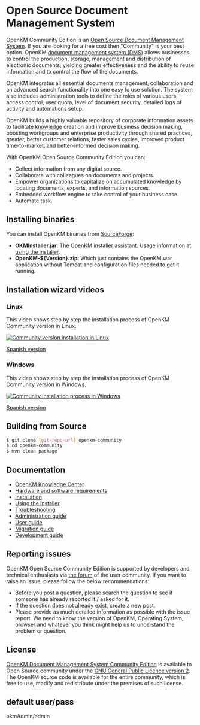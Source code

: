 # Open Source Document Management System
OpenKM Community Edition is an [Open Source Document Management System](https://www.openkm.com/en/open-source-document-management-system.html). If you are looking for a free cost then "Community" is your best option. OpenKM [document management system (DMS)](https://www.openkm.com/en/document-management.html) allows businesses to control the production, storage, management and distribution of electronic documents, yielding greater effectiveness and the ability to reuse information and to control the flow of the documents.

OpenKM integrates all essential documents management, collaboration and an advanced search functionality into one easy to use solution. The system also includes administration tools to define the roles of various users, access control, user quota, level of document security, detailed logs of activity and automations setup.

OpenKM builds a highly valuable repository of corporate information assets to facilitate [knowledge](https://www.openkm.com/en/knowledge-management-system.html) creation and improve business decision making, boosting workgroups and enterprise productivity through shared practices, greater, better customer relations, faster sales cycles, improved product time-to-market, and better-informed decision making.

With OpenKM Open Source Community Edition you can:
 * Collect information from any digital source.
 * Collaborate with colleagues on documents and projects.
 * Empower organizations to capitalize on accumulated knowledge by locating documents, experts, and information sources.
 * Embedded workflow engine to take control of your business case.
 * Automate task.
 
## Installing binaries
You can install OpenKM binaries from [SourceForge](https://sourceforge.net/projects/openkm/):
 * **OKMInstaller.jar**: The OpenKM installer assistant. Usage information at [using the installer](https://docs.openkm.com/kcenter/view/okm-6.3-com/using-the-installer.html).
 * **OpenKM-${Version}.zip**: Which just contains the OpenKM.war application without Tomcat and configuration
 files needed to get it running.

## Installation wizard videos
### Linux
This video shows step by step the installation process of OpenKM Community version in Linux.

[![Community version installation in Linux](https://img.youtube.com/vi/WJrkD2BdAJo/0.jpg)](https://www.youtube.com/watch?v=WJrkD2BdAJo "Community version installation in Linux")

[Spanish version](https://www.youtube.com/watch?v=2_CMEpHkwqA)

### Windows
This video shows step by step the installation process of OpenKM Community version in Windows.

[![Community installation process in Windows](https://img.youtube.com/vi/7C40UMajJ0k/0.jpg)](https://www.youtube.com/watch?v=7C40UMajJ0k "Community installation process in Windows")

[Spanish version](https://www.youtube.com/watch?v=6F7Hany7BMc)

## Building from Source
```sh
$ git clone [git-repo-url] openkm-community
$ cd openkm-community
$ mvn clean package
```

## Documentation
 * [OpenKM Knowledge Center](https://docs.openkm.com/kcenter/view/okm-6.3-com/installation.html)
 * [Hardware and software requirements](https://docs.openkm.com/kcenter/view/okm-6.3-com/hardware-and-software-requirements.html)
 * [Installation](https://docs.openkm.com/kcenter/view/okm-6.3-com/installation.html)
 * [Using the installer](https://docs.openkm.com/kcenter/view/okm-6.3-com/using-the-installer.html)
 * [Troubleshooting](https://docs.openkm.com/kcenter/view/okm-6.3-com/troubleshooting.html)
 * [Administration guide](https://docs.openkm.com/kcenter/view/okm-6.3-com/administration-guide.html)
 * [User guide](https://docs.openkm.com/kcenter/view/okm-6.3-com/user-guide.html)
 * [Migration guide](https://docs.openkm.com/kcenter/view/okm-6.3-com/migration-guide.html)
 * [Development guide](https://docs.openkm.com/kcenter/view/okm-6.3-com/development.html)

## Reporting issues
OpenKM Open Source Community Edition is supported by developers and technical enthusiasts via [the forum](http://forum.openkm.com) of the user community. If you want to raise an issue, please follow the below recommendations:
 * Before you post a question, please search the question to see if someone has already reported it / asked for it.
 * If the question does not already exist, create a new post. 
 * Please provide as much detailed information as possible with the issue report. We need to know the version of OpenKM, Operating System, browser and whatever you think might help us to understand the problem or question.

## License
[OpenKM Document Management System Community Edition](https://www.openkm.com/en/open-source-document-management-system.html) is available to Open Source community under the [GNU General Public Licence version 2](https://www.gnu.org/licenses/gpl-2.0.html).
The OpenKM source code is available for the entire community, which is free to use, modify and redistribute under the premises of such license.

## default user/pass
okmAdmin/admin